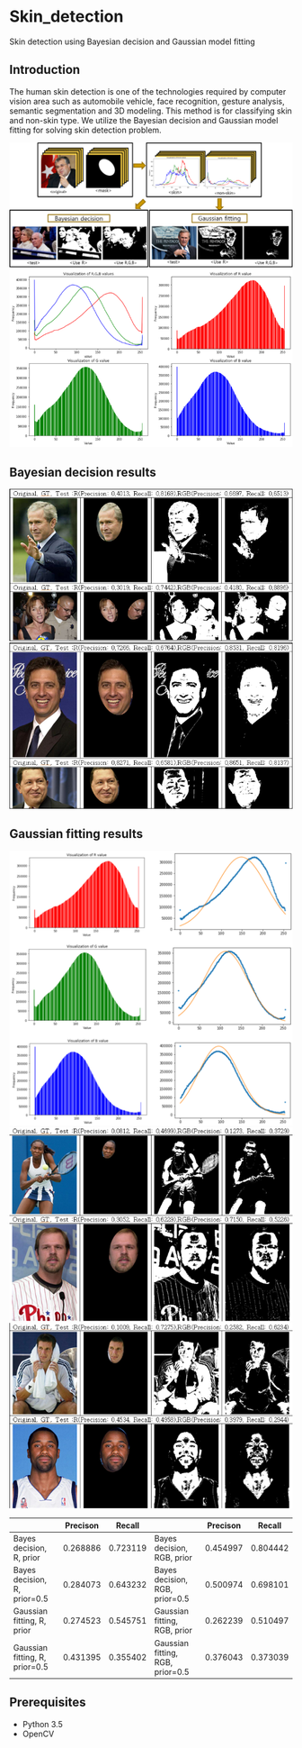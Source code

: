 # Skin_detection
Skin detection using Bayesian decision and Gaussian model fitting

## Introduction
The human skin detection is one of the technologies required by computer vision area such as automobile vehicle, face recognition, gesture analysis, semantic segmentation and 3D modeling. This method is for classifying skin and non-skin type. We utilize the Bayesian decision and Gaussian model fitting for solving skin detection problem.

![SD](./img/skindetection_0.png)
![VRGB](./img/visualization_of_RGB.png)

## Bayesian decision results
![BDR0](./img/bayesiandecision_results0.png)
![BDR1](./img/bayesiandecision_results1.png)

## Gaussian fitting results
![GF](./img/fitting.png)
![GFR0](./img/gaussianfitting_results0.png)
![GFR1](./img/gaussianfitting_results1.png)

||Precison|Recall||Precison|Recall|
|------|---|---|------|---|---|
|Bayes decision, R, prior|0.268886|0.723119|Bayes decision, RGB, prior|0.454997|0.804442|
|Bayes decision, R, prior=0.5|0.284073|0.643232|Bayes decision, RGB, prior=0.5|0.500974|0.698101|
|Gaussian fitting, R, prior|0.274523|0.545751|Gaussian fitting, RGB, prior|0.262239|0.510497|
|Gaussian fitting, R, prior=0.5|0.431395|0.355402|Gaussian fitting, RGB, prior=0.5|0.376043|0.373039|

## Prerequisites
* Python 3.5
* OpenCV
